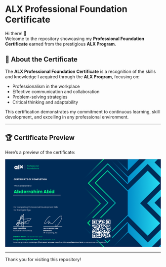 # ALX Professional Foundation Certificate

Hi there! 👋  
Welcome to the repository showcasing my **Professional Foundation Certificate** earned from the prestigious **ALX Program**.

## 🌟 About the Certificate  
The **ALX Professional Foundation Certificate** is a recognition of the skills and knowledge I acquired through the **ALX Program**, focusing on:  
- Professionalism in the workplace  
- Effective communication and collaboration  
- Problem-solving strategies  
- Critical thinking and adaptability  

This certification demonstrates my commitment to continuous learning, skill development, and excelling in any professional environment.

---

## 🏆 Certificate Preview  
Here’s a preview of the certificate:  

![ALX Professional Foundation Certificate](./professional-foundations-certificate-abderrahim-abid.png)

---

Thank you for visiting this repository!  
